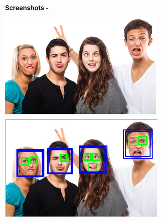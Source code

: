 Screenshots -
------------------------------------
![Alt text](image.jpg "Test Image.")


![Alt text](result_2.jpg "Resulting image after feature detection.")

